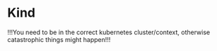 # Kind
!!!You need to be in the correct kubernetes cluster/context, otherwise catastrophic things might happen!!!
